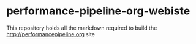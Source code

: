 # performance-pipeline-org-webiste
This repository holds all the markdown required to build the http://performancepipeline.org site
